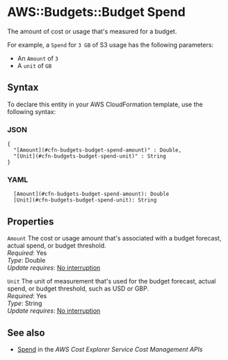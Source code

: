 # AWS::Budgets::Budget Spend<a name="aws-properties-budgets-budget-spend"></a>

The amount of cost or usage that's measured for a budget\.

For example, a `Spend` for `3 GB` of S3 usage has the following parameters:
+ An `Amount` of `3` 
+ A `unit` of `GB` 

## Syntax<a name="aws-properties-budgets-budget-spend-syntax"></a>

To declare this entity in your AWS CloudFormation template, use the following syntax:

### JSON<a name="aws-properties-budgets-budget-spend-syntax.json"></a>

```
{
  "[Amount](#cfn-budgets-budget-spend-amount)" : Double,
  "[Unit](#cfn-budgets-budget-spend-unit)" : String
}
```

### YAML<a name="aws-properties-budgets-budget-spend-syntax.yaml"></a>

```
  [Amount](#cfn-budgets-budget-spend-amount): Double
  [Unit](#cfn-budgets-budget-spend-unit): String
```

## Properties<a name="aws-properties-budgets-budget-spend-properties"></a>

`Amount`  <a name="cfn-budgets-budget-spend-amount"></a>
The cost or usage amount that's associated with a budget forecast, actual spend, or budget threshold\.  
*Required*: Yes  
*Type*: Double  
*Update requires*: [No interruption](https://docs.aws.amazon.com/AWSCloudFormation/latest/UserGuide/using-cfn-updating-stacks-update-behaviors.html#update-no-interrupt)

`Unit`  <a name="cfn-budgets-budget-spend-unit"></a>
The unit of measurement that's used for the budget forecast, actual spend, or budget threshold, such as USD or GBP\.  
*Required*: Yes  
*Type*: String  
*Update requires*: [No interruption](https://docs.aws.amazon.com/AWSCloudFormation/latest/UserGuide/using-cfn-updating-stacks-update-behaviors.html#update-no-interrupt)

## See also<a name="aws-properties-budgets-budget-spend--seealso"></a>
+  [Spend](https://docs.aws.amazon.com/aws-cost-management/latest/APIReference/API_budgets_Spend.html) in the *AWS Cost Explorer Service Cost Management APIs* 

